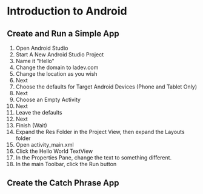 # Introduction to Android

## Create and Run a Simple App
 1. Open Android Studio
 2. Start A New Android Studio Project
 3. Name it "Hello"
 4. Change the domain to ladev.com
 5. Change the location as you wish
 6. Next
 7. Choose the defaults for Target Android Devices (Phone and Tablet Only)
 8. Next
 9. Choose an Empty Activity
10. Next
11. Leave the defaults
12. Next
13. Finish (Wait)
14. Expand the Res Folder in the Project View, then expand the Layouts folder
15. Open activity_main.xml
16. Click the Hello World TextView
17. In the Properties Pane, change the text to something different.
18. In the main Toolbar, click the Run button

## Create the Catch Phrase App
